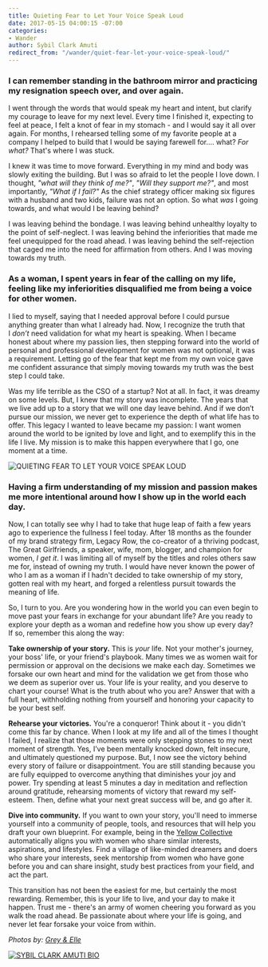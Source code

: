 ```yaml
---
title: Quieting Fear to Let Your Voice Speak Loud
date: 2017-05-15 04:00:15 -07:00
categories:
- Wander
author: Sybil Clark Amuti
redirect_from: "/wander/quiet-fear-let-your-voice-speak-loud/"
---
```


### **I can remember standing in the bathroom mirror and practicing my resignation speech over, and over again.**

I went through the words that would speak my heart and intent, but clarify my courage to leave for my next level. Every time I finished it, expecting to feel at peace, I felt a knot of fear in my stomach - and I would say it all over again. For months, I rehearsed telling some of my favorite people at a company I helped to build that I would be saying farewell for.... what? _For what?_ That's where I was stuck.

I knew it was time to move forward. Everything in my mind and body was slowly exiting the building. But I was so afraid to let the people I love down. I thought, _"what will they think of me?"_, _"Will they support me?"_, and most importantly, _"What if I fail?"_ As the chief strategy officer making six figures with a husband and two kids, failure was not an option. So what _was_ I going towards, and what would I be leaving behind?

I was leaving behind the bondage. I was leaving behind unhealthy loyalty to the point of self-neglect. I was leaving behind the inferiorities that made me feel unequipped for the road ahead. I was leaving behind the self-rejection that caged me into the need for affirmation from others. And I was moving towards my truth.

### **As a woman, I spent years in fear of the calling on my life, feeling like my inferiorities disqualified me from being a voice for other women.**

I lied to myself, saying that I needed approval before I could pursue anything greater than what I already had. Now, I recognize the truth that I _don’t_ need validation for what my heart is speaking. When I became honest about where my passion lies, then stepping forward into the world of personal and professional development for women was not optional, it was a requirement. Letting go of the fear that kept me from my own voice gave me confident assurance that simply moving towards my truth was the best step I could take.

Was my life terrible as the CSO of a startup? Not at all. In fact, it was dreamy on some levels. But, I knew that my story was incomplete. The years that we live add up to a story that we will one day leave behind. And if we don’t pursue our mission, we never get to experience the depth of what life has to offer. This legacy I wanted to leave became my passion: I want women around the world to be ignited by love and light, and to exemplify this in the life I live. My mission is to make this happen everywhere that I go, one moment at a time.

![QUIETING FEAR TO LET YOUR VOICE SPEAK LOUD](https://yellow-blog-images.imgix.net/2017/05/Grace002.jpg)

### **Having a firm understanding of my mission and passion makes me more intentional around how I show up in the world each day.**

Now, I can totally see why I had to take that huge leap of faith a few years ago to experience the fullness I feel today. After 18 months as the founder of my brand strategy firm, Legacy Row, the co-creator of a thriving podcast, The Great Girlfriends, a speaker, wife, mom, blogger, and champion for women, _I get it_. I was limiting all of myself by the titles and roles others saw me for, instead of owning my truth. I would have never known the power of who I am as a woman if I hadn't decided to take ownership of my story, gotten real with my heart, and forged a relentless pursuit towards the meaning of life.

So, I turn to you. Are you wondering how in the world you can even begin to move past your fears in exchange for your abundant life? Are you ready to explore your depth as a woman and redefine how you show up every day? If so, remember this along the way:

**Take ownership of your story.** This is _your_ life. Not your mother's journey, your boss' life, or your friend's playbook. Many times we as women wait for permission or approval on the decisions we make each day. Sometimes we forsake our own heart and mind for the validation we get from those who we deem as superior over us. Your life is your reality, and you deserve to chart your course! What is the truth about who you are? Answer that with a full heart, withholding nothing from yourself and honoring your capacity to be your best self.

**Rehearse your victories.** You're a conqueror! Think about it - you didn't come this far by chance. When I look at my life and all of the times I thought I failed, I realize that those moments were only stepping stones to my next moment of strength. Yes, I’ve been mentally knocked down, felt insecure, and ultimately questioned my purpose. But, I now see the victory behind every story of failure or disappointment. You are still standing because you are fully equipped to overcome anything that diminishes your joy and power. Try spending at least 5 minutes a day in meditation and reflection around gratitude, rehearsing moments of victory that reward my self-esteem. Then, define what your next great success will be, and go after it.

**Dive into community.** If you want to own your story, you'll need to immerse yourself into a community of people, tools, and resources that will help you draft your own blueprint. For example, being in the [Yellow Collective](http://yellowcollective.co/) automatically aligns you with women who share similar interests, aspirations, and lifestyles. Find a village of like-minded dreamers and doers who share your interests, seek mentorship from women who have gone before you and can share insight, study best practices from your field, and act the part.

This transition has not been the easiest for me, but certainly the most rewarding. Remember, this is your life to live, and your day to make it happen. Trust me - there's an army of women cheering you forward as you walk the road ahead. Be passionate about where your life is going, and never let fear forsake your voice from within.

_Photos by: [Grey & Elle](http://www.greyandelle.com/)_

[![SYBIL CLARK AMUTI BIO](https://yellow-blog-images.imgix.net/2017/05/SYBIL-CLARK-AMUTI-BIO.jpg)](http://www.legacyrow.co/)
